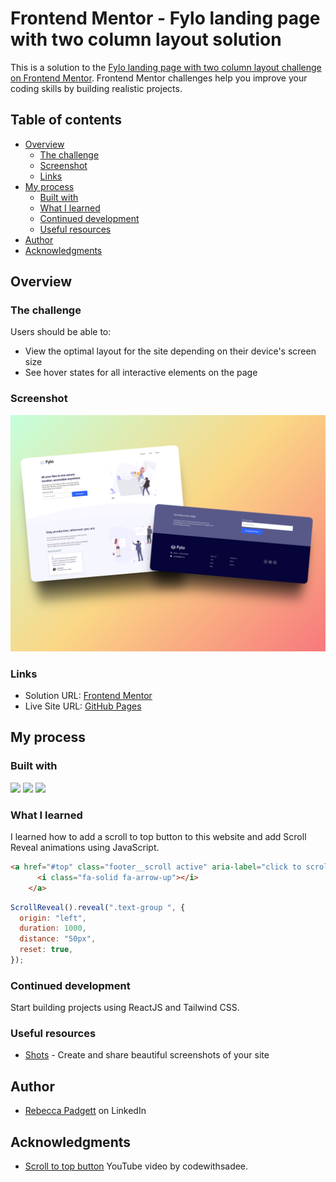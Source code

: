 # Frontend Mentor - Fylo landing page with two column layout solution

This is a solution to the [Fylo landing page with two column layout challenge on Frontend Mentor](https://www.frontendmentor.io/challenges/fylo-landing-page-with-two-column-layout-5ca5ef041e82137ec91a50f5). Frontend Mentor challenges help you improve your coding skills by building realistic projects. 

## Table of contents

- [Overview](#overview)
  - [The challenge](#the-challenge)
  - [Screenshot](#screenshot)
  - [Links](#links)
- [My process](#my-process)
  - [Built with](#built-with)
  - [What I learned](#what-i-learned)
  - [Continued development](#continued-development)
  - [Useful resources](#useful-resources)
- [Author](#author)
- [Acknowledgments](#acknowledgments)



## Overview

### The challenge

Users should be able to:

- View the optimal layout for the site depending on their device's screen size
- See hover states for all interactive elements on the page

### Screenshot

![Desktop preview](./fylo-screenshot.png)



### Links

- Solution URL: [Frontend Mentor]()
- Live Site URL: [GitHub Pages]()

## My process

### Built with

<p align="left">
  <img src="https://img.shields.io/badge/HTML5-E34F26?style=for-the-badge&logo=html5&logoColor=white">
  <img src="https://img.shields.io/badge/CSS3-663399?style=for-the-badge&logo=css3&logoColor=white">
  <img src="https://img.shields.io/badge/JavaScript-323330?style=for-the-badge&logo=javascript&logoColor=F7DF1E">
</p>


### What I learned

I learned how to add a scroll to top button to this website and add Scroll Reveal animations using JavaScript.



```html
<a href="#top" class="footer__scroll active" aria-label="click to scroll to top of page" data-js-top>
      <i class="fa-solid fa-arrow-up"></i>
    </a>
```

```js
ScrollReveal().reveal(".text-group ", {
  origin: "left",
  duration: 1000,
  distance: "50px",
  reset: true,
});
```

### Continued development

Start building projects using ReactJS and Tailwind CSS.

### Useful resources

- [Shots](https://shots.so/) - Create and share beautiful screenshots of your site


## Author
- [Rebecca Padgett](https://linkedin.com/in/rebeccapadgett121) on LinkedIn



## Acknowledgments

- [Scroll to top button](https://www.youtube.com/watch?v=CDRcfbHyRqw) YouTube video by codewithsadee. 